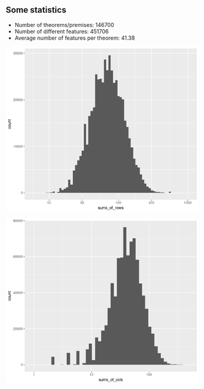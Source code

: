 ## Some statistics

* Number of theorems/premises:  146700
* Number of different features: 451706
* Average number of features per theorem: 41.38

![Sums of rows in feature matrix](sums_of_rows.png)


![Sums of columns in feature matrix](sums_of_cols.png)

